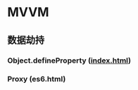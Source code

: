 # MVVM
## 数据劫持
### Object.defineProperty ([index.html](https://github.com/kkkdb/MVVM/blob/master/es6.html))

### Proxy (es6.html)

